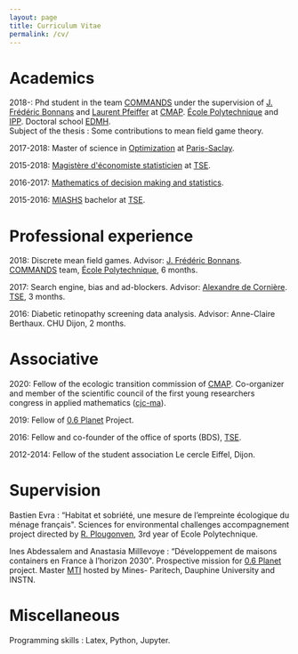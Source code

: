 ```yaml
---
layout: page
title: Curriculum Vitae
permalink: /cv/
---
```



# Academics


2018-: Phd student in the team [COMMANDS](https://portail.polytechnique.edu/cmap/fr/recherche/commands) under the supervision of [J. Frédéric Bonnans](http://www.cmap.polytechnique.fr/~bonnans/) and [Laurent Pfeiffer](http://www.cmapx.polytechnique.fr/~pfeiffer/) at [CMAP](http://www.cmap.polytechnique.fr). [ École Polytechnique](https://www.polytechnique.edu) and [IPP](https://www.ip-paris.fr). Doctoral school [EDMH](https://www.universite-paris-saclay.fr/ecoles-doctorales/ecole-doctorale-de-mathematiques-hadamard-edmh). <br>
Subject of the thesis : Some contributions to mean field game theory.

2017-2018: Master of science in [Optimization](https://www.imo.universite-paris-saclay.fr/-optimization-) at [Paris-Saclay](https://www.universite-paris-saclay.fr).

2015-2018: [Magistère d'économiste statisticien](https://www.tse-fr.eu/fr/magistere-deconomiste-statisticien) at [TSE](https://www.tse-fr.eu/fr).

2016-2017: [Mathematics of decision making and statistics](https://www.tse-fr.eu/groups/mathematics-decision-making-and-statistics).

2015-2016: [MIASHS](https://www.tse-fr.eu/fr/licence-3-economie-et-mathematiques) bachelor at [TSE](https://www.tse-fr.eu/fr).

# Professional experience

2018: Discrete mean field games. Advisor: [J. Frédéric Bonnans](http://www.cmap.polytechnique.fr/~bonnans/). [COMMANDS](https://portail.polytechnique.edu/cmap/fr/recherche/commands) team, [École Polytechnique](https://www.polytechnique.edu), 6 months.

2017: Search engine, bias and ad-blockers. Advisor: [Alexandre de Cornière](https://www.tse-fr.eu/people/alexandre-de-corniere). [TSE](https://www.tse-fr.eu/fr), 3 months.

2016: Diabetic retinopathy screening data analysis. Advisor: Anne-Claire Berthaux.  CHU Dijon, 2 months.

# Associative

2020: Fellow of the ecologic transition commission of [CMAP](http://www.cmap.polytechnique.fr).
Co-organizer and member of the scientific council of the first young researchers congress in applied mathematics ([cjc-ma](https://cjc-ma2021.github.io)).

2019: Fellow of [0.6 Planet](https://www.06planet.org) Project.

2016: Fellow and co-founder of the office of sports (BDS), [TSE](https://www.tse-fr.eu/fr).

2012-2014: Fellow of the student association Le cercle Eiffel, Dijon.

# Supervision

Bastien Evra : “Habitat et sobriété, une mesure de l’empreinte écologique du ménage français". Sciences for environmental challenges accompagnement project directed by [R. Plougonven](http://www.lmd.ens.fr/plougon/), 3rd year of Ecole Polytechnique.

Ines Abdessalem and Anastasia Milllevoye : “Développement de maisons containers en France à l’horizon 2030". Prospective mission for [0.6 Planet](https://www.06planet.org) project. Master [MTI](https://master-mti.fr) hosted by Mines- Paritech, Dauphine University and INSTN.

# Miscellaneous

Programming skills : Latex, Python, Jupyter.
